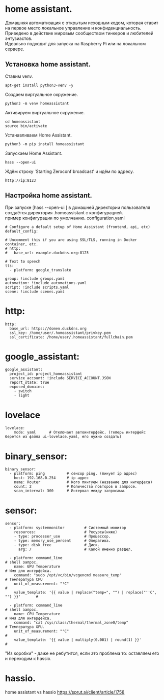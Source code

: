 # home assistant.
Домашняя автоматизация с открытым исходным кодом, которая ставит на первое место локальное управление и конфиденциальность. <br>
Приведено в действие мировым сообществом тинкеров и любителей энтузиастов. <br>
Идеально подходит для запуска на Raspberry Pi или на локальном сервере.<br>



## Установка home assistant.
Ставим venv.
```
apt-get install python3-venv -y
```
Создаем виртуальное окружение.
```
python3 -m venv homeassistant 
```
Активируем виртуальное окружение.
```
cd homeassistant
source bin/activate 
```
Устанавливаем Home Assistant.
```
python3 -m pip install homeassistant 
```
Запускаем Home Assistant.
```
hass --open-ui 
```
Ждём строку 'Starting Zeroconf broadcast' и идём по адресу.
```
http://ip:8123
```
## Настройка home assistant.
При запуске [hass --open-ui ] в домашней директории пользователя создаётся директория .homeassistant с конфигурацией. <br>
пример конфигурации по умолчанию. configuration.yaml <br>
```
# Configure a default setup of Home Assistant (frontend, api, etc)
default_config:

# Uncomment this if you are using SSL/TLS, running in Docker container, etc.
# http:
#   base_url: example.duckdns.org:8123

# Text to speech
tts:
  - platform: google_translate

group: !include groups.yaml
automation: !include automations.yaml
script: !include scripts.yaml
scene: !include scenes.yaml

```
# http:
```
http:
  base_url: https://domen.duckdns.org
  ssl_key: /home/user/.homeassistant/privkey.pem
  ssl_certificate: /home/user/.homeassistant/fullchain.pem
```
# google_assistant:
```
google_assistant:
  project_id: project_homeassistant 
  service_account: !include SERVICE_ACCOUNT.JSON
  report_state: true
  exposed_domains:
    - switch
    - light
```
# lovelace
```
lovelace:
	mode: yaml 		# Отключает автоинтерфейс. (теперь интерфейс берется из файла ui-lovelace.yaml, его нужно создать)
```
# binary_sensor:
```
binary_sensor:
  - platform: ping 			# сенсор ping. (пинует ip адрес)
    host: 192.168.0.254		# ip адрес
    name: Router			# Кого пингуем (название для интерфеса)
    count: 2				# Количество повторов в запросе.
    scan_interval: 300		# Интервал между запросами.

```
# sensor:
```
sensor:
  - platform: systemmonitor			# Системный монитор
    resources:						# Ресурсы(ниже)
    - type: processor_use			# Процессор.
    - type: memory_use_percent		# Оператива.
    - type: disk_free				# Диск.
      arg: /						# Какой именно раздел.

  - platform: command_line															# shell запрос.
    name: GPU Temperature															# Имя для интерфейса.
    command: "sudo /opt/vc/bin/vcgencmd measure_temp"								# Температура CPU
    unit_of_measurement: "°C"														#
    value_template: '{{ value | replace("temp=", "") | replace("''C", "") }}'		#
																					 
  - platform: command_line															# shell запрос.
    name: CPU Temperature															# Имя для интерфейса.
    command: "cat /sys/class/thermal/thermal_zone0/temp"							# Температура GPU.
    unit_of_measurement: "°C"														#
    value_template: '{{ value | multiply(0.001) | round(1) }}'						#
```

"Из коробки" - даже не ребутится, если это проблема то: оставляем его и переходим к hassio.
# hassio.
home assistant vs hassio https://sprut.ai/client/article/1758 <br>